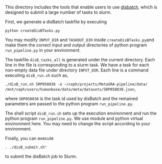 This directory includes the tools that enable users to use [disbatch](https://github.com/flatironinstitute/disBatch), which is designed to submit a large number of tasks to slurm.

First, we generate a disBatch taskfile by executing

`python createDisBTasks.py`

You may modify `INPUT_DIR` and `TASKOUT_DIR` inside `createDisBTasks.py`and make them the correct input and output directories of python program `run_pipeline.py` in your environment.  

The taskfile `disB_tasks_all` is generated under the current directory. 
Each line in the file is corresponding to a slurm task. 
We have a task for each non-empty data file under directory `INPUT_DIR`.
Each line is a command executing `disB_run.sh` such as,

`./disB_run.sh SRP058038 -o ~/ceph/projects/MetaSRA-pipeline/data/ /mnt/ceph/users/humanbase/data/meta/datasets/SRP058038.json`,

where `SRP058038` is the task id used by disBatch and the remained parameters are passed to the python program `run_pipeline.py`. 

The shell script `disB_run.sh` sets up the execution environment and run the python program `run_pipeline.py`.
We use module and python virtual environment here. You may need to change the script according to your environment.

Finally, you can execute

`. ./disB_submit.sh"`

to  submit the disBatch job to Slurm. 
